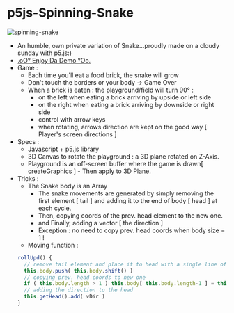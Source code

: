 # p5js-Spinning-Snake

![spinning-snake](https://github.com/CaptainFurax/p5js-Spinning-Snake/blob/main/Spinning-Snake.gif)

+ An humble, own private variation of Snake...proudly made on a cloudy sunday with p5.js:)
+ [.oO° Enjoy Da Demo °Oo.](https://captainfurax.github.io/p5js-Spinning-Snake/)
+ Game : 
  + Each time you'll eat a food brick, the snake will grow
  + Don't touch the borders or your body -> Game Over 
  + When a brick is eaten : the playground/field will turn 90° :
    + on the left when eating a brick arriving by upside or left side
    + on the right when eating a brick arriving by downside or right side
    + control with arrow keys
    + when rotating, arrows direction are kept on the good way [ Player's screen directions ]
+ Specs :
  + Javascript + p5.js library
  + 3D Canvas to rotate the playground : a 3D plane rotated on Z-Axis.
  + Playground is an off-screen buffer where the game is drawn[ createGraphics ] - Then apply to 3D Plane. 
+ Tricks :
  + The Snake body is an Array
    + The snake movements are generated by simply removing the first element [ tail ] and adding it to the end of body [ head ] at each cycle.
    + Then, copying coords of the prev. head element to the new one.
    + and Finally, adding a vector [ the direction ]
    + Exception : no need to copy prev. head coords when body size = 1 !
  + Moving function :
  ```javascript
  rollUpd() {
    // remove tail element and place it to head with a single line of code !
    this.body.push( this.body.shift() )
    // copying prev. head coords to new one
    if ( this.body.length > 1 ) this.body[ this.body.length-1 ] = this.body[ this.body.length-2 ].copy()
    // adding the direction to the head
    this.getHead().add( vDir )
  }
  ```
